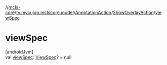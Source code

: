 //[mcls-core](../../../../index.md)/[tv.mycujoo.mclscore.model](../../index.md)/[AnnotationAction](../index.md)/[ShowOverlayAction](index.md)/[viewSpec](view-spec.md)

# viewSpec

[androidJvm]\
val [viewSpec](view-spec.md): [ViewSpec](../../-view-spec/index.md)? = null
